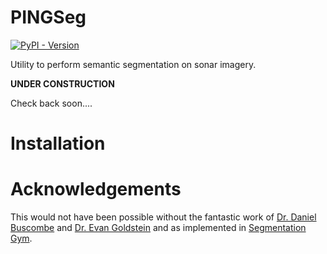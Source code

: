 # PINGSeg
[![PyPI - Version](https://img.shields.io/pypi/v/pingseg?style=flat-square&label=Latest%20Version%20(PyPi))](https://pypi.org/project/pingseg/)

Utility to perform semantic segmentation on sonar imagery.

**UNDER CONSTRUCTION**

Check back soon....

# Installation


# Acknowledgements
This would not have been possible without the fantastic work of [Dr. Daniel Buscombe](https://github.com/dbuscombe-usgs) and [Dr. Evan Goldstein](https://github.com/ebgoldstein) and as implemented in [Segmentation Gym](https://github.com/Doodleverse/segmentation_gym).
